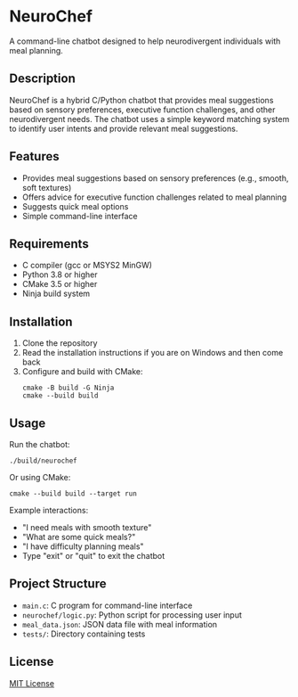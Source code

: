 # NeuroChef

A command-line chatbot designed to help neurodivergent individuals with meal planning.

## Description

NeuroChef is a hybrid C/Python chatbot that provides meal suggestions based on sensory preferences, executive function challenges, and other neurodivergent needs. The chatbot uses a simple keyword matching system to identify user intents and provide relevant meal suggestions.

## Features

- Provides meal suggestions based on sensory preferences (e.g., smooth, soft textures)
- Offers advice for executive function challenges related to meal planning
- Suggests quick meal options
- Simple command-line interface

## Requirements

- C compiler (gcc or MSYS2 MinGW)
- Python 3.8 or higher
- CMake 3.5 or higher
- Ninja build system

## Installation

1. Clone the repository
2. Read the installation instructions if you are on Windows and then come back
3. Configure and build with CMake:
   ```
   cmake -B build -G Ninja
   cmake --build build
   ```

## Usage

Run the chatbot:
```
./build/neurochef
```

Or using CMake:
```
cmake --build build --target run
```

Example interactions:
- "I need meals with smooth texture"
- "What are some quick meals?"
- "I have difficulty planning meals"
- Type "exit" or "quit" to exit the chatbot

## Project Structure

- `main.c`: C program for command-line interface
- `neurochef/logic.py`: Python script for processing user input
- `meal_data.json`: JSON data file with meal information
- `tests/`: Directory containing tests

## License

[MIT License](LICENSE)
